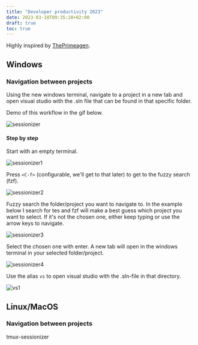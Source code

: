```yaml
---
title: "Developer productivity 2023"
date: 2023-03-18T09:35:20+02:00
draft: true
toc: true
---
```


Highly inspired by [ThePrimeagen](https://github.com/theprimeagen).

## Windows

### Navigation between projects

Using the new windows terminal, navigate to a project in a new tab and open 
visual studio with the .sln file that can be found in that specific folder.

Demo of this workflow in the gif below.

![sessionizer](posts/developer-productivity-2023/images/sessionizer.gif "sessionizer")

#### Step by step 

Start with an empty terminal. 

![sessionizer1](posts/developer-productivity-2023/images/sessionizer1.png "sessionizer1")

Press `<C-f>` (configurable, we'll get to that later) to get to the fuzzy search (fzf).

![sessionizer2](posts/developer-productivity-2023/images/sessionizer2.png "sessionizer2")

Fuzzy search the folder/project you want to navigate to. In the example below 
I search for tes and fzf will make a best guess which project you want to select.
If it's not the chosen one, either keep typing or use the arrow keys to navigate.

![sessionizer3](posts/developer-productivity-2023/images/sessionizer3.png "sessionizer3")

Select the chosen one with enter. A new tab will open in the windows terminal
in your selected folder/project.

![sessionizer4](posts/developer-productivity-2023/images/sessionizer4.png "sessionizer4")

Use the alias `vs` to open visual studio with the .sln-file in that directory.

![vs1](posts/developer-productivity-2023/images/vs1.png "vs1")


## Linux/MacOS

### Navigation between projects
tmux-sessionizer

